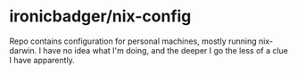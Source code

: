 # ironicbadger/nix-config

Repo contains configuration for personal machines, mostly running nix-darwin. I have no idea what I'm doing, and the deeper I go the less of a clue I have apparently.
